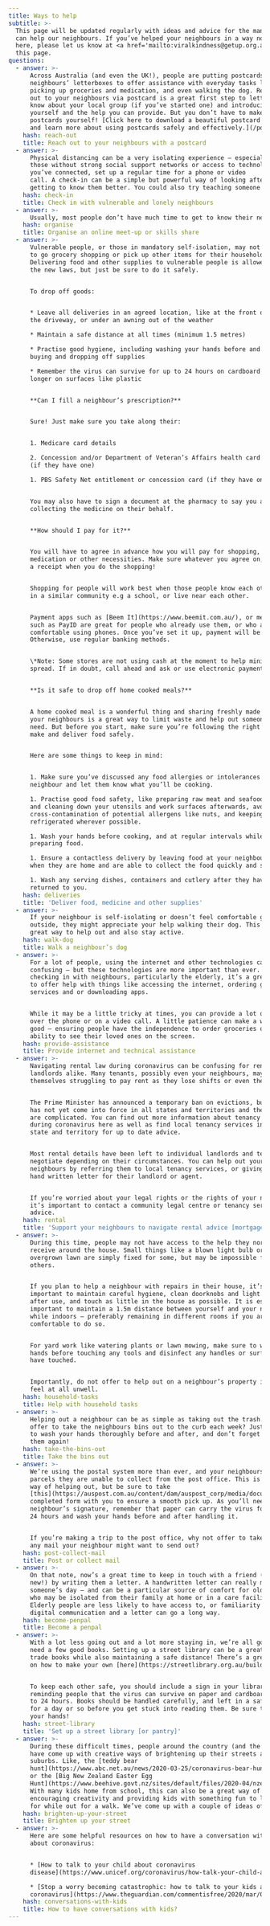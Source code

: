 ```yaml
---
title: Ways to help
subtitle: >-
  This page will be updated regularly with ideas and advice for the many ways we
  can help our neighbours. If you’ve helped your neighbours in a way not listed
  here, please let us know at <a href='mailto:viralkindness@getup.org.au'>viralkindness@getup.org.au</a> so we can add it to
  this page.
questions:
  - answer: >-
      Across Australia (and even the UK!), people are putting postcards in their
      neighbours’ letterboxes to offer assistance with everyday tasks like
      picking up groceries and medication, and even walking the dog. Reaching
      out to your neighbours via postcard is a great first step to letting them
      know about your local group (if you’ve started one) and introducing
      yourself and the help you can provide. But you don’t have to make the
      postcards yourself! [Click here to download a beautiful postcard template
      and learn more about using postcards safely and effectively.](/postcards)
    hash: reach-out
    title: Reach out to your neighbours with a postcard
  - answer: >-
      Physical distancing can be a very isolating experience – especially for
      those without strong social support networks or access to technology. A first step to identifying people in need in your area is to [print and letterbox postcards using this handy tool](/postcards).  Once
      you’ve connected, set up a regular time for a phone or video
      call. A check-in can be a simple but powerful way of looking after your neighbours and
      getting to know them better. You could also try teaching someone over the phone how to sign up to your online group if you have one.
    hash: check-in
    title: Check in with vulnerable and lonely neighbours
  - answer: >-
      Usually, most people don’t have much time to get to know their neighbours. But right now is a great opportunity to connect. You can start by inviting your group to join an online meet-up over Skype, Zoom or other video call programs. You could run a skill-share, training, or start a book club, or trade gardening tips. Or just catch up for a drink or cup of tea online!
    hash: organise
    title: Organise an online meet-up or skills share
  - answer: >-
      Vulnerable people, or those in mandatory self-isolation, may not be able
      to go grocery shopping or pick up other items for their household.
      Delivering food and other supplies to vulnerable people is allowed under
      the new laws, but just be sure to do it safely.


      To drop off goods:


      * Leave all deliveries in an agreed location, like at the front door, in
      the driveway, or under an awning out of the weather

      * Maintain a safe distance at all times (minimum 1.5 metres)

      * Practise good hygiene, including washing your hands before and after
      buying and dropping off supplies

      * Remember the virus can survive for up to 24 hours on cardboard and even
      longer on surfaces like plastic


      **Can I fill a neighbour’s prescription?**


      Sure! Just make sure you take along their:


      1. Medicare card details

      2. Concession and/or Department of Veteran’s Affairs health card details
      (if they have one)

      1. PBS Safety Net entitlement or concession card (if they have one)


      You may also have to sign a document at the pharmacy to say you are
      collecting the medicine on their behalf.


      **How should I pay for it?**


      You will have to agree in advance how you will pay for shopping,
      medication or other necessities. Make sure whatever you agree on, you get
      a receipt when you do the shopping!


      Shopping for people will work best when those people know each other, live
      in a similar community e.g a school, or live near each other.


      Payment apps such as [Beem It](https://www.beemit.com.au/), or methods
      such as PayID are great for people who already use them, or who are
      comfortable using phones. Once you’ve set it up, payment will be easy.
      Otherwise, use regular banking methods.


      \*Note: Some stores are not using cash at the moment to help minimise the
      spread. If in doubt, call ahead and ask or use electronic payment methods.


      **Is it safe to drop off home cooked meals?**


      A home cooked meal is a wonderful thing and sharing freshly made food with
      your neighbours is a great way to limit waste and help out someone in
      need. But before you start, make sure you’re following the right steps to
      make and deliver food safely.


      Here are some things to keep in mind:


      1. Make sure you’ve discussed any food allergies or intolerances with your
      neighbour and let them know what you’ll be cooking.

      1. Practise good food safety, like preparing raw meat and seafood first
      and cleaning down your utensils and work surfaces afterwards, avoiding
      cross-contamination of potential allergens like nuts, and keeping food
      refrigerated wherever possible.

      1. Wash your hands before cooking, and at regular intervals while
      preparing food.

      1. Ensure a contactless delivery by leaving food at your neighbours door
      when they are home and are able to collect the food quickly and safely.

      1. Wash any serving dishes, containers and cutlery after they have been
      returned to you.
    hash: deliveries
    title: 'Deliver food, medicine and other supplies'
  - answer: >-
      If your neighbour is self-isolating or doesn’t feel comfortable going
      outside, they might appreciate your help walking their dog. This is a
      great way to help out and also stay active.
    hash: walk-dog
    title: Walk a neighbour’s dog
  - answer: >-
      For a lot of people, using the internet and other technologies can be
      confusing – but these technologies are more important than ever. When
      checking in with neighbours, particularly the elderly, it’s a great idea
      to offer help with things like accessing the internet, ordering goods and
      services and or downloading apps.


      While it may be a little tricky at times, you can provide a lot of help
      over the phone or on a video call. A little patience can make a world of
      good – ensuring people have the independence to order groceries or the
      ability to see their loved ones on the screen.
    hash: provide-assistance
    title: Provide internet and technical assistance
  - answer: >-
      Navigating rental law during coronavirus can be confusing for renters and
      landlords alike. Many tenants, possibly even your neighbours, may find
      themselves struggling to pay rent as they lose shifts or even their jobs.


      The Prime Minister has announced a temporary ban on evictions, but this
      has not yet come into force in all states and territories and the details
      are complicated. You can find out more information about tenancy laws
      during coronavirus here as well as find local tenancy services in your
      state and territory for up to date advice.


      Most rental details have been left to individual landlords and tenants to
      negotiate depending on their circumstances. You can help out your
      neighbours by referring them to local tenancy services, or giving them a
      hand written letter for their landlord or agent.


      If you’re worried about your legal rights or the rights of your neighbour,
      it’s important to contact a community legal centre or tenancy service for
      advice.
    hash: rental
    title: 'Support your neighbours to navigate rental advice [mortgage repayments]'
  - answer: >-
      During this time, people may not have access to the help they normally
      receive around the house. Small things like a blown light bulb or an
      overgrown lawn are simply fixed for some, but may be impossible for
      others.


      If you plan to help a neighbour with repairs in their house, it’s very
      important to maintain careful hygiene, clean doorknobs and light switches
      after use, and touch as little in the house as possible. It is especially
      important to maintain a 1.5m distance between yourself and your neighbours
      while indoors – preferably remaining in different rooms if you are
      comfortable to do so.


      For yard work like watering plants or lawn mowing, make sure to wash your
      hands before touching any tools and disinfect any handles or surfaces you
      have touched.


      Importantly, do not offer to help out on a neighbour’s property if you
      feel at all unwell.
    hash: household-tasks
    title: Help with household tasks
  - answer: >-
      Helping out a neighbour can be as simple as taking out the trash. Why not
      offer to take the neighbours bins out to the curb each week? Just be sure
      to wash your hands thoroughly before and after, and don’t forget to return
      them again!
    hash: take-the-bins-out
    title: Take the bins out
  - answer: >-
      We’re using the postal system more than ever, and your neighbours may have
      parcels they are unable to collect from the post office. This is a great
      way of helping out, but be sure to take
      [this](https://auspost.com.au/content/dam/auspost_corp/media/documents/Collection-Authorisation-form.pdf)
      completed form with you to ensure a smooth pick up. As you’ll need your
      neighbour’s signature, remember that paper can carry the virus for up to
      24 hours and wash your hands before and after handling it.


      If you’re making a trip to the post office, why not offer to take along
      any mail your neighbour might want to send out?
    hash: post-collect-mail
    title: Post or collect mail
  - answer: >-
      On that note, now’s a great time to keep in touch with a friend (old or
      new!) by writing them a letter. A handwritten letter can really make
      someone’s day – and can be a particular source of comfort for older people
      who may be isolated from their family at home or in a care facility.
      Elderly people are less likely to have access to, or familiarity with,
      digital communication and a letter can go a long way.
    hash: become-penpal
    title: Become a penpal
  - answer: >-
      With a lot less going out and a lot more staying in, we’re all going to
      need a few good books. Setting up a street library can be a great way to
      trade books while also maintaining a safe distance! There’s a great guide
      on how to make your own [here](https://streetlibrary.org.au/build/).


      To keep each other safe, you should include a sign in your library
      reminding people that the virus can survive on paper and cardboard for up
      to 24 hours. Books should be handled carefully, and left in a safe place
      for a day or so before you get stuck into reading them. Be sure to wash
      your hands!
    hash: street-library
    title: 'Set up a street library [or pantry]'
  - answer: >-
      During these difficult times, people around the country (and the world!)
      have come up with creative ways of brightening up their streets and
      suburbs. Like, the [teddy bear
      hunt](https://www.abc.net.au/news/2020-03-25/coronavirus-bear-hunts-around-the-world-including-melbourne/12085168)
      or the [Big New Zealand Easter Egg
      Hunt](https://www.beehive.govt.nz/sites/default/files/2020-04/nzegghunt-A4b.pdf).
      With many kids home from school, this can also be a great way of
      encouraging creativity and providing kids with something fun to look out
      for while out for a walk. We’ve come up with a couple of ideas of our own.
    hash: brighten-up-your-street
    title: Brighten up your street
  - answer: >-
      Here are some helpful resources on how to have a conversation with kids
      about coronavirus:


      * [How to talk to your child about coronavirus
      disease](https://www.unicef.org/coronavirus/how-talk-your-child-about-coronavirus-covid-19)

      * [Stop a worry becoming catastrophic: how to talk to your kids about the
      coronavirus](https://www.theguardian.com/commentisfree/2020/mar/02/stop-a-worry-becoming-catastrophic-how-to-talk-to-your-kids-about-the-coronavirus)
    hash: conversations-with-kids
    title: How to have conversations with kids?
---
```

